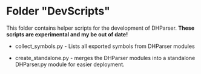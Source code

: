 Folder "DevScripts"
===================

This folder contains helper scripts for the development of DHParser.
**These scripts are experimental and my be out of date!**

* collect_symbols.py - Lists all exported symbols from DHParser modules

* create_standalone.py - merges the DHParser modules into a standalone
                        DHParser.py module for easier deployment.
